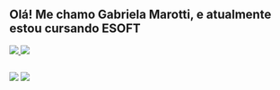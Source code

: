 ## Olá! Me chamo Gabriela Marotti, e atualmente estou cursando ESOFT

<div>
  <a href="https://github.com/gabiimarotti">
  <img align "center" src="https://github-readme-stats.vercel.app/api?username=gabiimarotti&show_icons=true&theme=dracula"/>
  <img align "center" src="https://github-readme-stats.vercel.app/api/top-langs/?username=gabiimarotti&layout=pie&theme=dracula"/>
</div>

##

<div>
  <a href="https://www.instagram.com/gabiimarotti/" target="_blank"><img src="https://img.shields.io/badge/Instagram-%23E4405F.svg?style=for-the-badge&logo=Instagram&logoColor=white" target="_blank"></a>
  <a href="https://www.linkedin.com/in/gabriela-marotti-4a5468284/" target="_blank"><img src="https://img.shields.io/badge/linkedin-%230077B5.svg?style=for-the-badge&logo=linkedin&logoColor=white" target="_blank"></a>  
</div>
